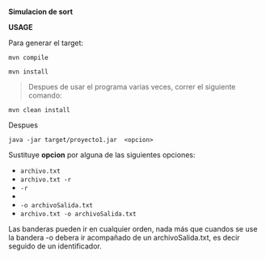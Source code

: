<div>

  **Simulacion de sort**
  
</div>

<div>
  
  **USAGE**  
  
Para generar el target:
  
```
mvn compile
```
```
mvn install
```

>Despues de usar el programa varias veces, correr el siguiente comando:


 ```
 mvn clean install
 ```

Despues 

```
java -jar target/proyecto1.jar  <opcion>
```
Sustituye **opcion** por alguna de las siguientes opciones:
  - ```archivo.txt```
  - ```archivo.txt -r```
  - ```-r```
  - ```   ```
  - ```-o archivoSalida.txt```
  - ```archivo.txt -o archivoSalida.txt```


Las banderas pueden ir en cualquier orden, nada más que cuandos se use la bandera -o debera ir acompañado de un archivoSalida.txt, es decir seguido de un identificador. 

</div>
